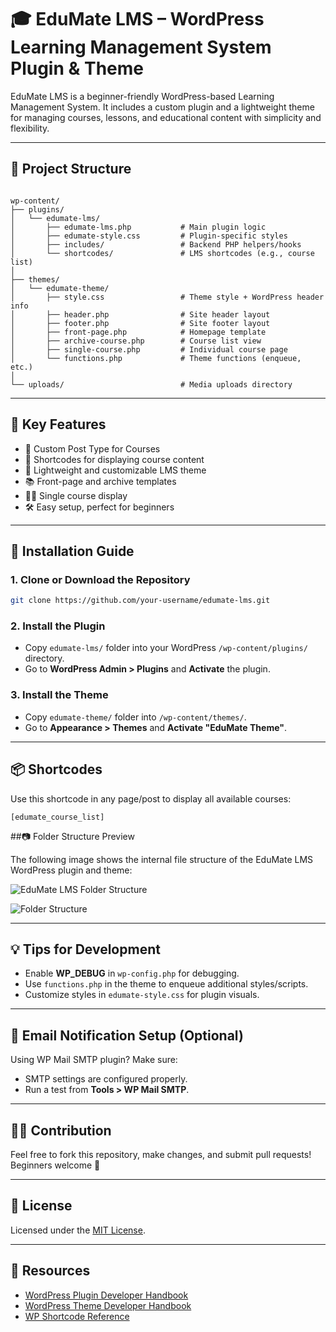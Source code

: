 
# 🎓 EduMate LMS – WordPress Learning Management System Plugin & Theme

EduMate LMS is a beginner-friendly WordPress-based Learning Management System. It includes a custom plugin and a lightweight theme for managing courses, lessons, and educational content with simplicity and flexibility.

---

## 📁 Project Structure

```

wp-content/
├── plugins/
│   └── edumate-lms/
│       ├── edumate-lms.php           # Main plugin logic
│       ├── edumate-style.css         # Plugin-specific styles
│       ├── includes/                 # Backend PHP helpers/hooks
│       └── shortcodes/               # LMS shortcodes (e.g., course list)
│
├── themes/
│   └── edumate-theme/
│       ├── style.css                 # Theme style + WordPress header info
│       ├── header.php                # Site header layout
│       ├── footer.php                # Site footer layout
│       ├── front-page.php            # Homepage template
│       ├── archive-course.php        # Course list view
│       ├── single-course.php         # Individual course page
│       └── functions.php             # Theme functions (enqueue, etc.)
│
└── uploads/                          # Media uploads directory

````

---

## 🚀 Key Features

- 🧩 Custom Post Type for Courses
- 🧠 Shortcodes for displaying course content
- 🎨 Lightweight and customizable LMS theme
- 📚 Front-page and archive templates
- 🧑‍🎓 Single course display
- 🛠️ Easy setup, perfect for beginners

---

## 🔧 Installation Guide

### 1. Clone or Download the Repository

```bash
git clone https://github.com/your-username/edumate-lms.git
````

### 2. Install the Plugin

* Copy `edumate-lms/` folder into your WordPress `/wp-content/plugins/` directory.
* Go to **WordPress Admin > Plugins** and **Activate** the plugin.

### 3. Install the Theme

* Copy `edumate-theme/` folder into `/wp-content/themes/`.
* Go to **Appearance > Themes** and **Activate "EduMate Theme"**.

---

## 📦 Shortcodes

Use this shortcode in any page/post to display all available courses:

```text
[edumate_course_list]
```

##📷 Folder Structure Preview

The following image shows the internal file structure of the EduMate LMS WordPress plugin and theme:

![EduMate LMS Folder Structure](https://github.com/user-attachments/assets/3b5e7b41-a79d-44b6-a9d2-71d3b97dbc97)

![Folder Structure](https://github.com/user-attachments/assets/47996ec8-c416-4330-b531-a3ba00176a64)

---

## 💡 Tips for Development

* Enable **WP\_DEBUG** in `wp-config.php` for debugging.
* Use `functions.php` in the theme to enqueue additional styles/scripts.
* Customize styles in `edumate-style.css` for plugin visuals.

---


## 📧 Email Notification Setup (Optional)

Using WP Mail SMTP plugin? Make sure:

* SMTP settings are configured properly.
* Run a test from **Tools > WP Mail SMTP**.

---

## 👨‍💻 Contribution

Feel free to fork this repository, make changes, and submit pull requests!
Beginners welcome 🎉

---

## 📄 License

Licensed under the [MIT License](LICENSE).

---

## 🔗 Resources

* [WordPress Plugin Developer Handbook](https://developer.wordpress.org/plugins/)
* [WordPress Theme Developer Handbook](https://developer.wordpress.org/themes/)
* [WP Shortcode Reference](https://developer.wordpress.org/plugins/shortcodes/)

```


